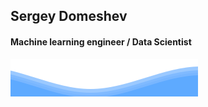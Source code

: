 ## Sergey Domeshev
#### Machine learning engineer / Data Scientist

![wave_animation_dark](images/wave_animation_dark.svg)
